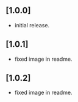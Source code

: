 ## [1.0.0]
* initial release.
## [1.0.1]
* fixed image in readme.
## [1.0.2]
* fixed image in readme.